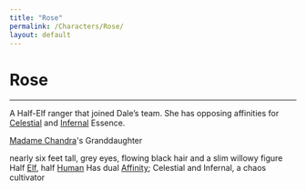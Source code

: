 ```yaml
---
title: "Rose"
permalink: /Characters/Rose/
layout: default
---
```

# Rose
---
A Half-Elf ranger that joined Dale’s team. She has opposing affinities for [Celestial](../../_Lexicon/Celestial.md) and [Infernal](../../_Lexicon/Infernal.md) Essence.

[Madame Chandra](MadameChandra.md)'s Granddaughter

nearly six feet tall, grey eyes, flowing black hair and a slim willowy figure
Half [Elf](../../_Lexicon/Elves.md), half [Human](../../_Lexicon/Humans.md) 
Has dual [Affinity](../../_Lexicon/Affinity.md); Celestial and Infernal, a chaos cultivator